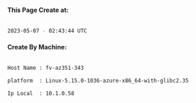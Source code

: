 
   
#### This Page Create at:

```bash

2023-05-07 - 02:43:44 UTC

```

#### Create By Machine:

```bash

Host Name : fv-az351-343

platform  : Linux-5.15.0-1036-azure-x86_64-with-glibc2.35

Ip Local  : 10.1.0.58

```

